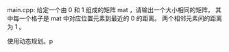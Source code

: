 main.cpp:
给定一个由 0 和 1 组成的矩阵 mat ，请输出一个大小相同的矩阵，
其中每一个格子是 mat 中对应位置元素到最近的 0 的距离。
两个相邻元素间的距离为 1 。

使用动态规划。p
